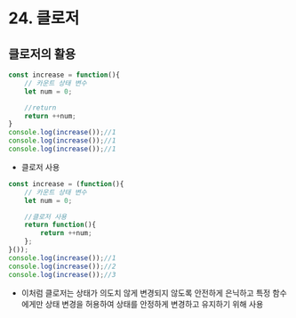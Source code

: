 # 24. 클로저

## 클로저의 활용
~~~js
const increase = function(){
    // 카운트 상태 변수
    let num = 0;

    //return
    return ++num;
}
console.log(increase());//1
console.log(increase());//1
console.log(increase());//1
~~~
- 클로저 사용
~~~js
const increase = (function(){
    // 카운트 상태 변수
    let num = 0;

    //클로저 사용
    return function(){
        return ++num;
    };
}());
console.log(increase());//1
console.log(increase());//2
console.log(increase());//3
~~~
- 이처럼 클로저는 상태가 의도치 않게 변경되지 않도록 안전하게 은닉하고 특정 함수에게만 상태 변경을 허용하여 상태를 안정하게 변경하고 유지하기 위해 사용